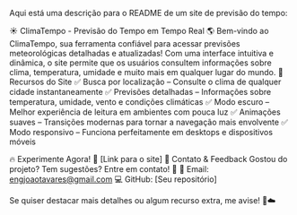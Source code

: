 Aqui está uma descrição para o README de um site de previsão do tempo:

☀️ ClimaTempo - Previsão do Tempo em Tempo Real 🌎
Bem-vindo ao ClimaTempo, sua ferramenta confiável para acessar previsões meteorológicas detalhadas e atualizadas! Com uma interface intuitiva e dinâmica, o site permite que os usuários consultem informações sobre clima, temperatura, umidade e muito mais em qualquer lugar do mundo.
🎯 Recursos do Site
✅ Busca por localização – Consulte o clima de qualquer cidade instantaneamente
✅ Previsões detalhadas – Informações sobre temperatura, umidade, vento e condições climáticas
✅ Modo escuro – Melhor experiência de leitura em ambientes com pouca luz
✅ Animações suaves – Transições modernas para tornar a navegação mais envolvente
✅ Modo responsivo – Funciona perfeitamente em desktops e dispositivos móveis

🔥 Experimente Agora!
🔗 [Link para o site]
📩 Contato & Feedback
Gostou do projeto? Tem sugestões? Entre em contato! 🚀
📧 Email: engjoaotavares@gmail.com
💻 GitHub: [Seu repositório]

Se quiser destacar mais detalhes ou algum recurso extra, me avise! 🚀☁️
